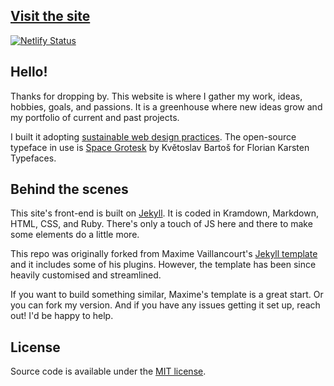## [Visit the site](https://www.francescoimola.com/)

[![Netlify Status](https://api.netlify.com/api/v1/badges/7aef0a5f-bd48-4c6b-9f35-9e69f943c77c/deploy-status)](https://app.netlify.com/sites/awesome-fermi-8535e9/deploys)

## Hello! 
Thanks for dropping by. This website is where I gather my work, ideas, hobbies, goals, and passions. It is a greenhouse where new ideas grow and my portfolio of current and past projects.

I built it adopting [sustainable web design practices](https://www.sustainablewebmanifesto.com/). The open-source typeface in use is [Space Grotesk](https://fonts.floriankarsten.com/space-grotesk)</a> by Květoslav Bartoš for Florian Karsten Typefaces.

## Behind the scenes

This site's front-end is built on [Jekyll](https://jekyllrb.com/). It is coded in Kramdown, Markdown, HTML, CSS, and Ruby. There's only a touch of JS here and there to make some elements do a little more.

This repo was originally forked from Maxime Vaillancourt's [Jekyll template](https://github.com/maximevaillancourt/digital-garden-jekyll-template) and it includes some of his plugins. However, the template has been since heavily customised and streamlined. 

If you want to build something similar, Maxime's template is a great start. Or you can fork my version. And if you have any issues getting it set up, reach out! I'd be happy to help.

## License
Source code is available under the [MIT license](LICENSE).



